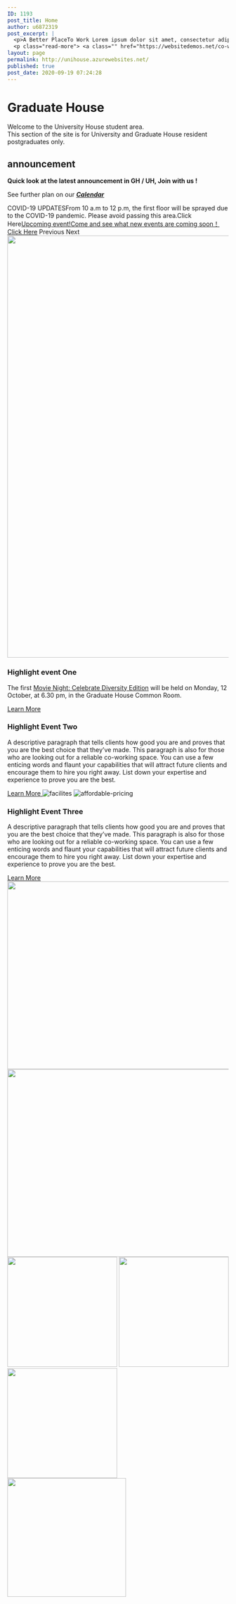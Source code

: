 ```yaml
---
ID: 1193
post_title: Home
author: u6872319
post_excerpt: |
  <p>A Better PlaceTo Work Lorem ipsum dolor sit amet, consectetur adipiscing elit. Ut elit tellus, luctus nec ullamcorper mattis, pulvinar dapibus leo. Ut elit tellus, luctus nec ullamcorper mattis, pulvinar dapibus leo. Donec Sodales Sagittis Magna. Learn More A Place That HelpsGrowth of Your Work Ut elit tellus, luctus nec ullamcorper mattis, pulvinar dapibus leo. &hellip;</p>
  <p class="read-more"> <a class="" href="https://websitedemos.net/co-working-space-02/"> <span class="screen-reader-text">Home</span> Read More &raquo;</a></p>
layout: page
permalink: http://unihouse.azurewebsites.net/
published: true
post_date: 2020-09-19 07:24:28
---
```

<h1>Graduate House</h1>		
		<p>Welcome to the University House student area.<br data-rich-text-line-break="true" />This section of the site is for University and Graduate House resident postgraduates only.</p>		
			<h2>announcement</h2>		
		<p><b>Quick look at the latest announcement in GH / UH, Join with us !</b></p><p>See further plan on our <i><u><b><a href="https://unihouse.azurewebsites.net/index.php/event/">Calendar</a></b></u></i></p>		
					COVID-19 UPDATESFrom 10 a.m to 12 p.m, the first floor will be sprayed due to the COVID-19 pandemic. Please avoid passing this area.Click Here<a href="https://unihouse.azurewebsites.net/index.php/event/">Upcoming event!Come and see what new events are coming soon！Click Here</a>				
							Previous
							Next
										<img width="640" height="960" src="/wp-content/uploads/2020/07/furniture.jpg" alt="" srcset="/wp-content/uploads/2020/07/furniture.jpg 640w, /wp-content/uploads/2020/07/furniture-200x300.jpg 200w" sizes="(max-width: 640px) 100vw, 640px" />											
			<h3>Highlight event One</h3>		
		<p>The first <a href="https://residents.unihouse.anu.edu.au/announcement/movie-night-celebrate-diversity-edition/">Movie Night: Celebrate Diversity Edition</a> will be held on Monday, 12 October, at 6.30 pm, in the Graduate House Common Room.</p>		
			<a href="https://unihouse.azurewebsites.net/index.php/event/test-event/" role="button">
						Learn More
					</a>
			<h3>Highlight Event Two</h3>		
		<p>A descriptive paragraph that tells clients how good you are and proves that you are the best choice that they’ve made. This paragraph is also for those who are looking out for a reliable co-working space. You can use a few enticing words and flaunt your capabilities that will attract future clients and encourage them to hire you right away. List down your expertise and experience to prove you are the best.</p>		
			<a href="#" role="button">
						Learn More
					</a>
										<img src="/wp-content/uploads/elementor/thumbs/facilites-ovojycfqq9ynbka2mpqslye1u7rhu7wnez164awo4g.jpg" title="facilites" alt="facilites" />											
										<img src="/wp-content/uploads/elementor/thumbs/affordable-pricing-ovojyddkx3zxn68ph85f6g5iflmv1x0dr3onlkv9y8.jpg" title="affordable-pricing" alt="affordable-pricing" />											
			<h3>Highlight Event Three</h3>		
		<p>A descriptive paragraph that tells clients how good you are and proves that you are the best choice that they’ve made. This paragraph is also for those who are looking out for a reliable co-working space. You can use a few enticing words and flaunt your capabilities that will attract future clients and encourage them to hire you right away. List down your expertise and experience to prove you are the best.</p>		
			<a href="#" role="button">
						Learn More
					</a>
										<img width="640" height="427" src="/wp-content/uploads/2020/07/gallery-1.jpg" alt="" srcset="/wp-content/uploads/2020/07/gallery-1.jpg 640w, /wp-content/uploads/2020/07/gallery-1-300x200.jpg 300w" sizes="(max-width: 640px) 100vw, 640px" />											
										<img width="640" height="427" src="/wp-content/uploads/2020/07/gallery-2.jpg" alt="" srcset="/wp-content/uploads/2020/07/gallery-2.jpg 640w, /wp-content/uploads/2020/07/gallery-2-300x200.jpg 300w" sizes="(max-width: 640px) 100vw, 640px" />											
										<img width="250" height="250" src="/wp-content/uploads/2020/06/gallery1-free-img.jpg" alt="" srcset="/wp-content/uploads/2020/06/gallery1-free-img.jpg 250w, /wp-content/uploads/2020/06/gallery1-free-img-150x150.jpg 150w" sizes="(max-width: 250px) 100vw, 250px" />											
										<img width="250" height="250" src="/wp-content/uploads/2020/06/gallery3-free-img.jpg" alt="" srcset="/wp-content/uploads/2020/06/gallery3-free-img.jpg 250w, /wp-content/uploads/2020/06/gallery3-free-img-150x150.jpg 150w" sizes="(max-width: 250px) 100vw, 250px" />											
										<img width="250" height="250" src="/wp-content/uploads/2020/06/gallery4-free-img.jpg" alt="" srcset="/wp-content/uploads/2020/06/gallery4-free-img.jpg 250w, /wp-content/uploads/2020/06/gallery4-free-img-150x150.jpg 150w" sizes="(max-width: 250px) 100vw, 250px" />											
										<img width="270" height="270" src="/wp-content/uploads/2020/06/left-free-img.jpg" alt="" srcset="/wp-content/uploads/2020/06/left-free-img.jpg 270w, /wp-content/uploads/2020/06/left-free-img-150x150.jpg 150w" sizes="(max-width: 270px) 100vw, 270px" />